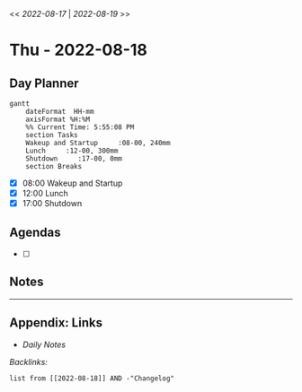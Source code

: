 \<\< *2022-08-17* | *2022-08-19* >>

# Thu - 2022-08-18

## Day Planner

````mermaid
gantt
    dateFormat  HH-mm
    axisFormat %H:%M
    %% Current Time: 5:55:08 PM
    section Tasks
    Wakeup and Startup     :08-00, 240mm
    Lunch     :12-00, 300mm
    Shutdown     :17-00, 0mm
    section Breaks

````

* [x] 08:00 Wakeup and Startup
* [x] 12:00 Lunch
* [x] 17:00 Shutdown

## Agendas

* [ ] 

## Notes

---

## Appendix: Links

* *Daily Notes*

*Backlinks:*

````dataview
list from [[2022-08-18]] AND -"Changelog"
````
